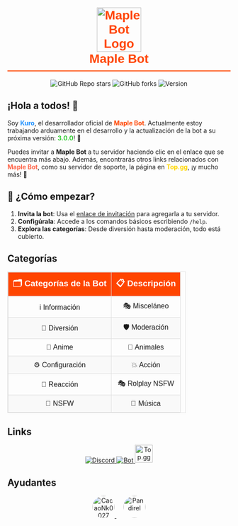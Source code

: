<h1 align="center" style="font-family: Arial, sans-serif; color: #FF4500; border-bottom: 2px solid #FF4500; padding-bottom: 10px;">
  <img src="path_to_logo.png" alt="Maple Bot Logo" width="100">
  <br>Maple Bot
</h1>

<p align="center">
  <img src="https://img.shields.io/github/stars/CacaoNk0027/maplebot?color=%23FF4500&style=for-the-badge" alt="GitHub Repo stars">
  <img src="https://img.shields.io/github/forks/CacaoNk0027/maplebot?color=%234CAF50&style=for-the-badge" alt="GitHub forks">
  <img src="https://img.shields.io/badge/Version-3.0.0-blue?style=for-the-badge" alt="Version">
</p>




## ¡Hola a todos! 👋

<p>
  Soy <b style="color: #1E90FF;">Kuro</b>, el desarrollador oficial de <b style="color: #FF4500;">Maple Bot</b>. Actualmente estoy trabajando arduamente en el desarrollo y la actualización de la bot a su próxima versión: <b style="color: #32CD32;">3.0.0</b>! 🚀
</p>
<p>
  Puedes invitar a <b>Maple Bot</b> a tu servidor haciendo clic en el enlace que se encuentra más abajo. Además, encontrarás otros links relacionados con <b style="color: #FF6347;">Maple Bot</b>, como su servidor de soporte, la página en <b style="color: #FFD700;">Top.gg</b>, ¡y mucho más! 🌟
</p>

## 🚀 ¿Cómo empezar?
1. **Invita la bot**: Usa el [enlace de invitación](https://discord.com/oauth2/authorize?client_id=821452429409124451&permissions=1238334041302&scope=bot%20applications.commands) para agregarla a tu servidor.
2. **Configúrala**: Accede a los comandos básicos escribiendo `/help`.
3. **Explora las categorías**: Desde diversión hasta moderación, todo está cubierto.



## Categorías

<table align="center" style="width: 80%; border-collapse: collapse; font-family: Arial, sans-serif; text-align: center; border: 1px solid #ddd;">
  <thead>
    <tr style="background-color: #FF4500; color: white; font-size: 1.2em;">
      <th style="padding: 10px; border: 1px solid #ddd;">🗂️ Categorías de la Bot</th>
      <th style="padding: 10px; border: 1px solid #ddd;">📋 Descripción</th>
    </tr>
  </thead>
  <tbody>
    <tr>
      <td style="padding: 10px; border: 1px solid #ddd;">ℹ️ Información</td>
      <td style="padding: 10px; border: 1px solid #ddd;">🎭 Misceláneo</td>
    </tr>
    <tr style="background-color: #f9f9f9;">
      <td style="padding: 10px; border: 1px solid #ddd;">🎉 Diversión</td>
      <td style="padding: 10px; border: 1px solid #ddd;">🛡️ Moderación</td>
    </tr>
    <tr>
      <td style="padding: 10px; border: 1px solid #ddd;">🍥 Anime</td>
      <td style="padding: 10px; border: 1px solid #ddd;">🐾 Animales</td>
    </tr>
    <tr style="background-color: #f9f9f9;">
      <td style="padding: 10px; border: 1px solid #ddd;">⚙️ Configuración</td>
      <td style="padding: 10px; border: 1px solid #ddd;">💥 Acción</td>
    </tr>
    <tr>
      <td style="padding: 10px; border: 1px solid #ddd;">🤗 Reacción</td>
      <td style="padding: 10px; border: 1px solid #ddd;">🎭 Rolplay NSFW</td>
    </tr>
    <tr style="background-color: #f9f9f9;">
      <td style="padding: 10px; border: 1px solid #ddd;">🔞 NSFW</td>
      <td style="padding: 10px; border: 1px solid #ddd;">🎵 Música</td>
    </tr>
  </tbody>
</table>


## Links
<p align="center">
  <a href="https://discord.gg/PKGhvUKaQN">
    <img src="https://img.icons8.com/color/48/000000/discord-logo.png" alt="Discord">
  </a>
  <a href="https://discord.com/api/oauth2/authorize?client_id=821452429409124451&permissions=1238334041302&scope=bot%20applications.commands">
    <img src="https://img.icons8.com/ios-filled/50/000000/bot.png" alt="Bot">
  </a>
  <a href="https://top.gg/bot/821452429409124451">
    <img src="https://blog.top.gg/content/images/2021/12/Avatar---New-Logo-2.png" alt="Top.gg" style="width: 40px; height: 40px;">
  </a>
</p>

## Ayudantes
<p align="center">
  <a href="https://github.com/CacaoNk0027">
    <img src="https://github.com/CacaoNk0027.png?size=60" alt="CacaoNk0027"  style="width: 50px; height: 50px; border-radius:100%">
  </a>
  &nbsp;&nbsp;&nbsp;
  <a href="https://github.com/Pandirel">
    <img src="https://github.com/Pandirel.png?size=60" alt="Pandirel" borde-radius style="width: 50px; height: 50px; border-radius:100%"">
  </a>
</p>

